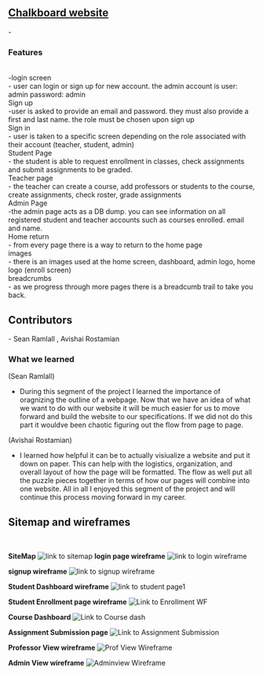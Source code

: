 <h2><a href="https://chalkboard20.slimjim3094.repl.co/html/index.htm">Chalkboard website</a></h2>
-
<h3>Features</h3></br>
  -login screen<br/>
   - user can login or sign up for new account. the admin account is user: admin password: admin<br/>
 Sign up<br/>
  -user is asked to provide an email and password. they must also provide a first and last name. the role must be chosen upon sign up<br/>
 Sign in<br/>
  - user is taken to a specific screen depending on the role associated with their account (teacher, student, admin)<br/>
  Student Page<br/>
   - the student is able to request enrollment in classes, check assignments and submit assignments to be graded.<br/>
  Teacher page<br/>
   - the teacher can create a course, add professors or students to the course, create assignments, check roster, grade assignments<br/>
   Admin Page<br/>
   -the admin page acts as a DB dump. you can see information on all registered student and teacher accounts such as courses enrolled. email and name.<br/>
 Home return<br/>
  - from every page there is a way to return to the home page<br/>
 images<br/>
  - there is an images used at the home screen, dashboard, admin logo, home logo (enroll screen)<br/>
 breadcrumbs<br/>
  - as we progress through more pages there is a breadcumb trail to take you back.<br/>
<h2>Contributors</h2>
- Sean Ramlall
, Avishai Rostamian

 <h3>What we learned</h3>

(Sean Ramlall)
- During this segment of the project I learned the importance of oragnizing the outline of a webpage. Now that we have an idea of what we want to do with our website it will be much easier for us to move forward and build the website to our specifications. If we did not do this part it wouldve been chaotic figuring out the flow from page to page.

(Avishai Rostamian)
- I learned how helpful it can be to actually visiualize a website and put it down on paper. This can help with the logistics, organization, and overall layout of how the page will be formatted. The flow as well put all the puzzle pieces together in terms of how our pages will combine into one website. All in all I enjoyed this segment of the project and will continue this process moving forward in my career.

<h2>Sitemap and wireframes</h2>
<br>

<!--Links-->
**SiteMap**
![link to sitemap](https://slimslim94.github.io/chalkboard.github.io/sitemap.jpg)
**login page wireframe**
![link to login wireframe](https://slimslim94.github.io/chalkboard.github.io/Wireframe_Login.jpg)

**signup wireframe**
![link to signup wireframe](https://slimslim94.github.io/chalkboard.github.io/wireframe_signup_page.jpg)

**Student Dashboard wireframe**
![link to student page1](https://slimslim94.github.io/chalkboard.github.io/wireframe_studentpage1(dashboard).jpg)

**Student Enrollment page wireframe**
![Link to Enrollment WF](https://slimslim94.github.io/chalkboard.github.io/wireframe_Studentpg2_enrollment.jpg)

**Course Dashboard**
![Link to Course dash](https://slimslim94.github.io/chalkboard.github.io/wireframe_Studentpage3_coursepg.jpg)

**Assignment Submission page**
![Link to Assignment Submission](https://slimslim94.github.io/chalkboard.github.io/wireframe_studentpage4_assignmentsubmission.jpg)

**Professor View wireframe**
![Prof View Wireframe](https://slimslim94.github.io/chalkboard.github.io/WireframeProfessor.jpg)

**Admin View wireframe**
![Adminview Wireframe](https://slimslim94.github.io/chalkboard.github.io/adminView.jpg)